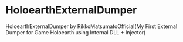 # HoloearthExternalDumper
HoloearthExternalDumper by RikkoMatsumatoOfficial(My First External Dumper for Game Holoearth using Internal DLL + Injector)
